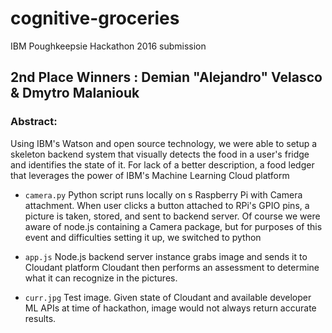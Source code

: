 # cognitive-groceries
IBM Poughkeepsie Hackathon 2016 submission

## 2nd Place Winners : Demian "Alejandro" Velasco & Dmytro Malaniouk ##

### Abstract:
Using IBM's Watson and open source technology, we were able to setup a skeleton backend system that
visually detects the food in a user's fridge and identifies the state of it. For lack of a better 
description, a food ledger that leverages the power of IBM's Machine Learning Cloud platform

- `camera.py`
	Python script runs locally on s Raspberry Pi with Camera attachment. 
	When user clicks a button attached to RPi's GPIO pins, a picture is 
	taken, stored, and sent to backend server. Of course we were aware of 
	node.js containing a Camera package, but for purposes of this event and
	difficulties setting it up, we switched to python
	
- `app.js`
	Node.js backend server instance grabs image and sends it to Cloudant platform
	Cloudant then performs an assessment to determine what it can recognize in the
	pictures.
	
- `curr.jpg`
	Test image. Given state of Cloudant and available developer ML APIs at time of
	hackathon, image would not always return accurate results. 